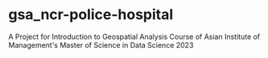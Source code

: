 # gsa_ncr-police-hospital
A Project for Introduction to Geospatial Analysis Course of Asian Institute of Management's Master of Science in Data Science 2023 
